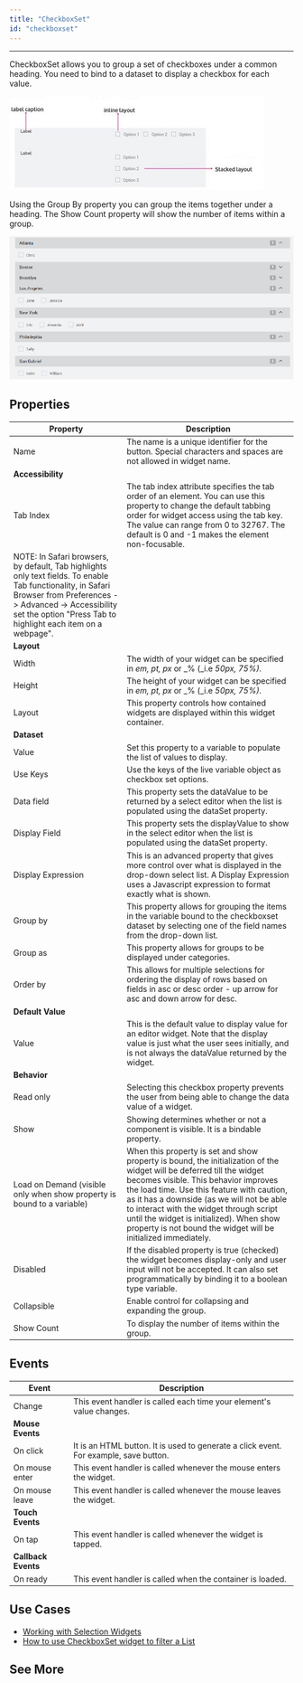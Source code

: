 ```yaml
---
title: "CheckboxSet"
id: "checkboxset"
---
```

---
CheckboxSet allows you to group a set of checkboxes under a common heading. You need to bind to a dataset to display a checkbox for each value.

[![](/learn/assets/checkboxset_struct.jpg)](/learn/assets/checkboxset_struct.jpg)

Using the Group By property you can group the items together under a heading. The Show Count property will show the number of items within a group.

[![](/learn/assets/checkboxset_group.png)](/learn/assets/checkboxset_group.png)

## Properties

| **Property** | **Description** |
| --- | --- |
| Name | The name is a unique identifier for the button. Special characters and spaces are not allowed in widget name. |
| **Accessibility** |
| Tab Index | The tab index attribute specifies the tab order of an element. You can use this property to change the default tabbing order for widget access using the tab key. The value can range from 0 to 32767. The default is 0 and -1 makes the element non-focusable.
NOTE: In Safari browsers, by default, Tab highlights only text fields. To enable Tab functionality, in Safari Browser from Preferences -> Advanced -> Accessibility set the option "Press Tab to highlight each item on a webpage". |
| **Layout** |
| Width | The width of your widget can be specified in _em, pt, px_ or _% (_i.e _50px, 75%)._ |
| Height | The height of your widget can be specified in _em, pt, px_ or _% (_i.e _50px, 75%)._ |
| Layout | This property controls how contained widgets are displayed within this widget container. |
| **Dataset** |
| Value | Set this property to a variable to populate the list of values to display. |
| Use Keys | Use the keys of the live variable object as checkbox set options. |
| Data field | This property sets the dataValue to be returned by a select editor when the list is populated using the dataSet property. |
| Display Field | This property sets the displayValue to show in the select editor when the list is populated using the dataSet property. |
| Display Expression | This is an advanced property that gives more control over what is displayed in the drop-down select list. A Display Expression uses a Javascript expression to format exactly what is shown. |
| Group by | This property allows for grouping the items in the variable bound to the checkboxset dataset by selecting one of the field names from the drop-down list. |
| Group as | This property allows for groups to be displayed under categories. |
| Order by | This allows for multiple selections for ordering the display of rows based on fields in asc or desc order - up arrow for asc and down arrow for desc. |
| **Default Value** |
| Value | This is the default value to display value for an editor widget. Note that the display value is just what the user sees initially, and is not always the dataValue returned by the widget. |
| **Behavior** |
| Read only | Selecting this checkbox property prevents the user from being able to change the data value of a widget. |
| Show | Showing determines whether or not a component is visible. It is a bindable property. |
| Load on Demand (visible only when show property is bound to a variable) | When this property is set and show property is bound, the initialization of the widget will be deferred till the widget becomes visible. This behavior improves the load time. Use this feature with caution, as it has a downside (as we will not be able to interact with the widget through script until the widget is initialized). When show property is not bound the widget will be initialized immediately. |
| Disabled | If the disabled property is true (checked) the widget becomes display-only and user input will not be accepted. It can also set programmatically by binding it to a boolean type variable. |
| Collapsible | Enable control for collapsing and expanding the group. |
| Show Count | To display the number of items within the group. |

## Events

| Event | Description |
| --- | --- |
| Change | This event handler is called each time your element's value changes. |
| **Mouse Events** |
| On click | It is an HTML button. It is used to generate a click event. For example, save button. |
| On mouse enter | This event handler is called whenever the mouse enters the widget. |
| On mouse leave | This event handler is called whenever the mouse leaves the widget. |
| **Touch Events** |
| On tap | This event handler is called whenever the widget is tapped. |
| **Callback Events** |
| On ready | This event handler is called when the container is loaded. |

## Use Cases

- [Working with Selection Widgets](/learn/how-tos/selection-widgets-use-case/)
- [How to use CheckboxSet widget to filter a List](/learn/how-tos/checkboxset-filter-list-data/)

## See More

